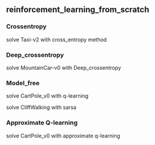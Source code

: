 ## reinforcement_learning_from_scratch

### Crossentropy

solve Taxi-v2 with cross_entropy method

### Deep_crossentropy

solve MountainCar-v0 with Deep_crossentropy

### Model_free

solve CartPole_v0 with q-learning

solve CliffWalking with sarsa

### Approximate Q-learning

solve  CartPole_v0 with approximate q-learning
